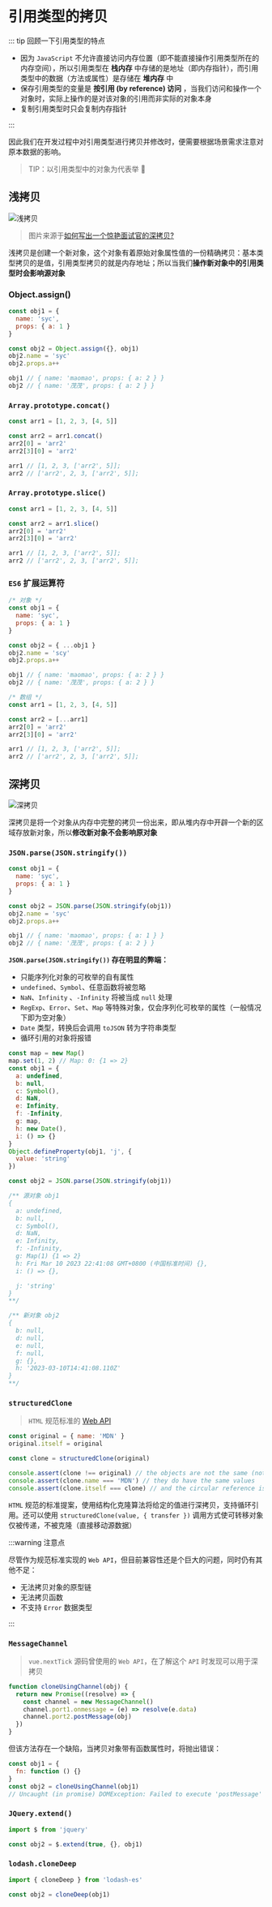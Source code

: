 # 引用类型的拷贝

::: tip 回顾一下引用类型的特点

- 因为 `JavaScript` 不允许直接访问内存位置（即不能直接操作引用类型所在的内存空间），所以引用类型在 **栈内存** 中存储的是地址（即内存指针），而引用类型中的数据（方法或属性）是存储在 **堆内存** 中
- 保存引用类型的变量是 **按引用 (by reference) 访问** ，当我们访问和操作一个对象时，实际上操作的是对该对象的引用而非实际的对象本身
- 复制引用类型时只会复制内存指针

:::

因此我们在开发过程中对引用类型进行拷贝并修改时，便需要根据场景需求注意对原本数据的影响。

> TIP：以引用类型中的对象为代表举 🌰

## 浅拷贝

![浅拷贝](./images/clone.webp)

> 图片来源于[如何写出一个惊艳面试官的深拷贝?](https://juejin.cn/post/6844903929705136141)

浅拷贝是创建一个新对象，这个对象有着原始对象属性值的一份精确拷贝：基本类型拷贝的是值，引用类型拷贝的就是内存地址；所以当我们**操作新对象中的引用类型时会影响源对象**

### Object.assign()

```js
const obj1 = {
  name: 'syc',
  props: { a: 1 }
}

const obj2 = Object.assign({}, obj1)
obj2.name = 'syc'
obj2.props.a++

obj1 // { name: 'maomao', props: { a: 2 } }
obj2 // { name: '茂茂', props: { a: 2 } }
```

### `Array.prototype.concat()`

```js
const arr1 = [1, 2, 3, [4, 5]]

const arr2 = arr1.concat()
arr2[0] = 'arr2'
arr2[3][0] = 'arr2'

arr1 // [1, 2, 3, ['arr2', 5]];
arr2 // ['arr2', 2, 3, ['arr2', 5]];
```

### `Array.prototype.slice()`

```js
const arr1 = [1, 2, 3, [4, 5]]

const arr2 = arr1.slice()
arr2[0] = 'arr2'
arr2[3][0] = 'arr2'

arr1 // [1, 2, 3, ['arr2', 5]];
arr2 // ['arr2', 2, 3, ['arr2', 5]];
```

### `ES6` 扩展运算符

```js
/* 对象 */
const obj1 = {
  name: 'syc',
  props: { a: 1 }
}

const obj2 = { ...obj1 }
obj2.name = 'scy'
obj2.props.a++

obj1 // { name: 'maomao', props: { a: 2 } }
obj2 // { name: '茂茂', props: { a: 2 } }

/* 数组 */
const arr1 = [1, 2, 3, [4, 5]]

const arr2 = [...arr1]
arr2[0] = 'arr2'
arr2[3][0] = 'arr2'

arr1 // [1, 2, 3, ['arr2', 5]];
arr2 // ['arr2', 2, 3, ['arr2', 5]];
```

## 深拷贝

![深拷贝](./images/clone-deep.webp)

深拷贝是将一个对象从内存中完整的拷贝一份出来，即从堆内存中开辟一个新的区域存放新对象，所以**修改新对象不会影响原对象**

### `JSON.parse(JSON.stringify())`

```js
const obj1 = {
  name: 'syc',
  props: { a: 1 }
}

const obj2 = JSON.parse(JSON.stringify(obj1))
obj2.name = 'syc'
obj2.props.a++

obj1 // { name: 'maomao', props: { a: 1 } }
obj2 // { name: '茂茂', props: { a: 2 } }
```

**`JSON.parse(JSON.stringify())` 存在明显的弊端：**

- 只能序列化对象的可枚举的自有属性
- `undefined`、`Symbol`、任意函数将被忽略
- `NaN`、`Infinity` 、`-Infinity` 将被当成 `null` 处理
- `RegExp`、`Error`、`Set`、`Map` 等特殊对象，仅会序列化可枚举的属性（一般情况下即为空对象）
- `Date` 类型，转换后会调用 `toJSON` 转为字符串类型
- 循环引用的对象将报错

```js
const map = new Map()
map.set(1, 2) // Map: 0: {1 => 2}
const obj1 = {
  a: undefined,
  b: null,
  c: Symbol(),
  d: NaN,
  e: Infinity,
  f: -Infinity,
  g: map,
  h: new Date(),
  i: () => {}
}
Object.defineProperty(obj1, 'j', {
  value: 'string'
})

const obj2 = JSON.parse(JSON.stringify(obj1))

/** 源对象 obj1
{
  a: undefined,
  b: null,
  c: Symbol(),
  d: NaN,
  e: Infinity,
  f: -Infinity,
  g: Map(1) {1 => 2}
  h: Fri Mar 10 2023 22:41:08 GMT+0800 (中国标准时间) {},
  i: () => {},

  j: 'string'
}
**/

/** 新对象 obj2
{
  b: null,
  d: null,
  e: null,
  f: null,
  g: {},
  h: '2023-03-10T14:41:08.110Z'
}
**/
```

### `structuredClone`

> `HTML` 规范标准的 [Web API](https://developer.mozilla.org/zh-CN/docs/Web/API/structuredClone)

```js
const original = { name: 'MDN' }
original.itself = original

const clone = structuredClone(original)

console.assert(clone !== original) // the objects are not the same (not same identity)
console.assert(clone.name === 'MDN') // they do have the same values
console.assert(clone.itself === clone) // and the circular reference is preserved
```

`HTML` 规范的标准提案，使用结构化克隆算法将给定的值进行深拷贝，支持循环引用。还可以使用 `structuredClone(value, { transfer })` 调用方式使可转移对象仅被传递，不被克隆（直接移动源数据）

:::warning 注意点

尽管作为规范标准实现的 `Web API`，但目前兼容性还是个巨大的问题，同时仍有其他不足：

- 无法拷贝对象的原型链
- 无法拷贝函数
- 不支持 `Error` 数据类型

:::

### `MessageChannel`

> `vue.nextTick` 源码曾使用的 `Web API`，在了解这个 `API` 时发现可以用于深拷贝

```js
function cloneUsingChannel(obj) {
  return new Promise((resolve) => {
    const channel = new MessageChannel()
    channel.port1.onmessage = (e) => resolve(e.data)
    channel.port2.postMessage(obj)
  })
}
```

但该方法存在一个缺陷，当拷贝对象带有函数属性时，将抛出错误：

```js
const obj1 = {
  fn: function () {}
}
const obj2 = cloneUsingChannel(obj1)
// Uncaught (in promise) DOMException: Failed to execute 'postMessage' on 'MessagePort': function () {} could not be cloned.
```

### `JQuery.extend()`

```js
import $ from 'jquery'

const obj2 = $.extend(true, {}, obj1)
```

### `lodash.cloneDeep`

```js
import { cloneDeep } from 'lodash-es'

const obj2 = cloneDeep(obj1)
```
